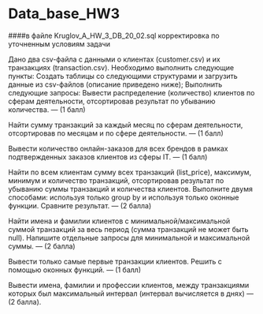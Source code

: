 # Data_base_HW3
####в файле Kruglov_A_HW_3_DB_20_02.sql корректировка по уточненным условиям задачи

Дано два csv-файла с данными о клиентах (customer.csv) и их транзакциях (transaction.csv). Необходимо выполнить следующие пункты:
Создать таблицы со следующими структурами и загрузить данные из csv-файлов (описание приведено ниже);
Выполнить следующие запросы:
Вывести распределение (количество) клиентов по сферам деятельности, отсортировав результат по убыванию количества. — (1 балл)

Найти сумму транзакций за каждый месяц по сферам деятельности, отсортировав по месяцам и по сфере деятельности. — (1 балл)

Вывести количество онлайн-заказов для всех брендов в рамках подтвержденных заказов клиентов из сферы IT. — (1 балл)

Найти по всем клиентам сумму всех транзакций (list_price), максимум, минимум и количество транзакций, отсортировав результат по убыванию суммы транзакций и количества клиентов. Выполните двумя способами: используя только group by и используя только оконные функции. Сравните результат. — (2 балла)

Найти имена и фамилии клиентов с минимальной/максимальной суммой транзакций за весь период (сумма транзакций не может быть null). Напишите отдельные запросы для минимальной и максимальной суммы. — (2 балла)

Вывести только самые первые транзакции клиентов. Решить с помощью оконных функций. — (1 балл)

Вывести имена, фамилии и профессии клиентов, между транзакциями которых был максимальный интервал (интервал вычисляется в днях) — (2 балла).
